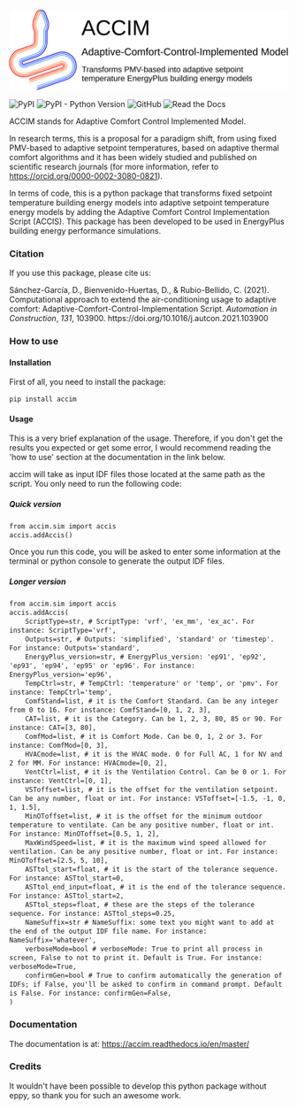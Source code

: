 
![ACCIM Logo with header](docs/images/accim_logo_nohatch_w-header.svg)

![PyPI](https://img.shields.io/pypi/v/accim)	![PyPI - Python Version](https://img.shields.io/pypi/pyversions/accim)	![GitHub](https://img.shields.io/github/license/dsanchez-garcia/accim)	![Read the Docs](https://img.shields.io/readthedocs/accim?color=cyan)



ACCIM stands for Adaptive Comfort Control Implemented Model.

In research terms, this is a proposal for a paradigm shift, from using fixed PMV-based to adaptive setpoint temperatures, based on adaptive thermal comfort algorithms and it has been widely studied and published on scientific research journals (for more information, refer to https://orcid.org/0000-0002-3080-0821).

In terms of code, this is a python package that transforms fixed setpoint temperature building energy models into adaptive setpoint temperature energy models by adding the Adaptive Comfort Control Implementation Script (ACCIS). This package has been developed to be used in EnergyPlus building energy performance simulations.

### Citation

If you use this package, please cite us:

<div class="csl-entry">Sánchez-García, D., Bienvenido-Huertas, D., &#38; Rubio-Bellido, C. (2021). Computational approach to extend the air-conditioning usage to adaptive comfort: Adaptive-Comfort-Control-Implementation Script. <i>Automation in Construction</i>, <i>131</i>, 103900. https://doi.org/10.1016/j.autcon.2021.103900</div>

### How to use
#### Installation
First of all, you need to install the package:

    pip install accim

#### Usage

This is a very brief explanation of the usage. Therefore, if you don't get the results you expected or get some error, I would recommend reading the 'how to use' section at the documentation in the link below.

accim will take as input IDF files those located at the same path as the script. You only need to run the following code:


##### Quick version

    from accim.sim import accis
    accis.addAccis()

Once you run this code, you will be asked to enter some information at the terminal or python console to generate the output IDF files.

##### Longer version

    from accim.sim import accis
    accis.addAccis(
        ScriptType=str, # ScriptType: 'vrf', 'ex_mm', 'ex_ac'. For instance: ScriptType='vrf',
        Outputs=str, # Outputs: 'simplified', 'standard' or 'timestep'. For instance: Outputs='standard',
        EnergyPlus_version=str, # EnergyPlus_version: 'ep91', 'ep92', 'ep93', 'ep94', 'ep95' or 'ep96'. For instance: EnergyPlus_version='ep96',
        TempCtrl=str, # TempCtrl: 'temperature' or 'temp', or 'pmv'. For instance: TempCtrl='temp',
        ComfStand=list, # it is the Comfort Standard. Can be any integer from 0 to 16. For instance: ComfStand=[0, 1, 2, 3],
        CAT=list, # it is the Category. Can be 1, 2, 3, 80, 85 or 90. For instance: CAT=[3, 80],
        ComfMod=list, # it is Comfort Mode. Can be 0, 1, 2 or 3. For instance: ComfMod=[0, 3],
        HVACmode=list, # it is the HVAC mode. 0 for Full AC, 1 for NV and 2 for MM. For instance: HVACmode=[0, 2],
        VentCtrl=list, # it is the Ventilation Control. Can be 0 or 1. For instance: VentCtrl=[0, 1],
        VSToffset=list, # it is the offset for the ventilation setpoint. Can be any number, float or int. For instance: VSToffset=[-1.5, -1, 0, 1, 1.5],
        MinOToffset=list, # it is the offset for the minimum outdoor temperature to ventilate. Can be any positive number, float or int. For instance: MinOToffset=[0.5, 1, 2],
        MaxWindSpeed=list, # it is the maximum wind speed allowed for ventilation. Can be any positive number, float or int. For instance: MinOToffset=[2.5, 5, 10],
        ASTtol_start=float, # it is the start of the tolerance sequence. For instance: ASTtol_start=0,
        ASTtol_end_input=float, # it is the end of the tolerance sequence. For instance: ASTtol_start=2,
        ASTtol_steps=float, # these are the steps of the tolerance sequence. For instance: ASTtol_steps=0.25,
        NameSuffix=str # NameSuffix: some text you might want to add at the end of the output IDF file name. For instance: NameSuffix='whatever',
        verboseMode=bool # verboseMode: True to print all process in screen, False to not to print it. Default is True. For instance: verboseMode=True,
        confirmGen=bool # True to confirm automatically the generation of IDFs; if False, you'll be asked to confirm in command prompt. Default is False. For instance: confirmGen=False,
    )

### Documentation

The documentation is at: https://accim.readthedocs.io/en/master/

### Credits

It wouldn't have been possible to develop this python package without eppy, so thank you for such an awesome work.
